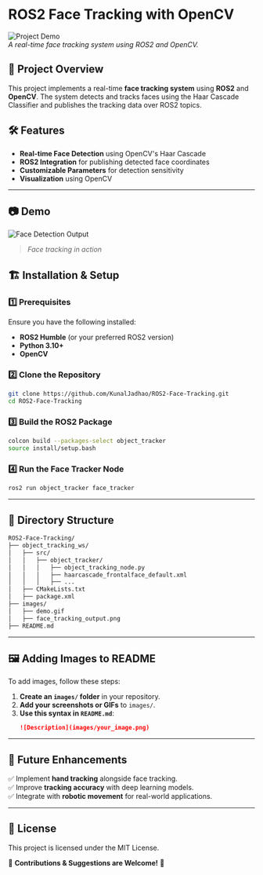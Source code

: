 # ROS2 Face Tracking with OpenCV

![Project Demo](images/demo.gif)  
*A real-time face tracking system using ROS2 and OpenCV.*

## 🚀 Project Overview
This project implements a real-time **face tracking system** using **ROS2** and **OpenCV**. The system detects and tracks faces using the Haar Cascade Classifier and publishes the tracking data over ROS2 topics.

## 🛠 Features
- **Real-time Face Detection** using OpenCV's Haar Cascade
- **ROS2 Integration** for publishing detected face coordinates
- **Customizable Parameters** for detection sensitivity
- **Visualization** using OpenCV

---

## 📷 Demo
![Face Detection Output](images/face_tracking_output.png)
> *Face tracking in action*

## 🏗 Installation & Setup
### 1️⃣ Prerequisites
Ensure you have the following installed:
- **ROS2 Humble** (or your preferred ROS2 version)
- **Python 3.10+**
- **OpenCV**

### 2️⃣ Clone the Repository
```bash
git clone https://github.com/KunalJadhao/ROS2-Face-Tracking.git
cd ROS2-Face-Tracking
```

### 3️⃣ Build the ROS2 Package
```bash
colcon build --packages-select object_tracker
source install/setup.bash
```

### 4️⃣ Run the Face Tracker Node
```bash
ros2 run object_tracker face_tracker
```

---

## 📂 Directory Structure
```bash
ROS2-Face-Tracking/
├── object_tracking_ws/
│   ├── src/
│   │   ├── object_tracker/
│   │   │   ├── object_tracking_node.py
│   │   │   ├── haarcascade_frontalface_default.xml
│   │   │   ├── ...
│   ├── CMakeLists.txt
│   ├── package.xml
├── images/
│   ├── demo.gif
│   ├── face_tracking_output.png
├── README.md
```

---

## 🖼 Adding Images to README
To add images, follow these steps:
1. **Create an `images/` folder** in your repository.
2. **Add your screenshots or GIFs** to `images/`.
3. **Use this syntax in `README.md`**:
   ```markdown
   ![Description](images/your_image.png)
   ```

---

## 📌 Future Enhancements
✅ Implement **hand tracking** alongside face tracking.  
✅ Improve **tracking accuracy** with deep learning models.  
✅ Integrate with **robotic movement** for real-world applications.  

---

## 📜 License
This project is licensed under the MIT License.

📢 **Contributions & Suggestions are Welcome!** 🚀
